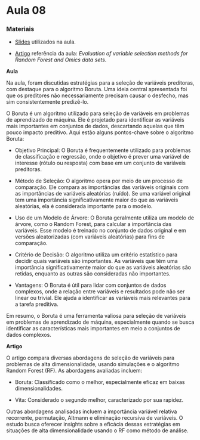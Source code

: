 # Aula 08

### **Materiais**

* [Slides](https://edisciplinas.usp.br/pluginfile.php/8011524/mod_resource/content/1/Aula%2011_2023.pdf) utilizados na aula.

* [Artigo](https://pubmed.ncbi.nlm.nih.gov/29045534/) referência da aula: *Evaluation of variable selection methods for Random Forest and Omics data sets*.

**Aula**

Na aula, foram discutidas estratégias para a seleção de variáveis preditoras, com destaque para o algoritmo Boruta. Uma ideia central apresentada foi que os preditores não necessariamente precisam causar o desfecho, mas sim consistentemente predizê-lo.

O Boruta é um algoritmo utilizado para seleção de variáveis em problemas de aprendizado de máquina. Ele é projetado para identificar as variáveis mais importantes em conjuntos de dados, descartando aquelas que têm pouco impacto preditivo. Aqui estão alguns pontos-chave sobre o algoritmo Boruta:

* Objetivo Principal: O Boruta é frequentemente utilizado para problemas de classificação e regressão, onde o objetivo é prever uma variável de interesse (rótulo ou resposta) com base em um conjunto de variáveis preditoras.

* Método de Seleção: O algoritmo opera por meio de um processo de comparação. Ele compara as importâncias das variáveis originais com as importâncias de variáveis aleatórias (ruído). Se uma variável original tem uma importância significativamente maior do que as variáveis aleatórias, ela é considerada importante para o modelo.

* Uso de um Modelo de Árvore: O Boruta geralmente utiliza um modelo de árvore, como o Random Forest, para calcular a importância das variáveis. Esse modelo é treinado no conjunto de dados original e em versões aleatorizadas (com variáveis aleatórias) para fins de comparação.

* Critério de Decisão: O algoritmo utiliza um critério estatístico para decidir quais variáveis são importantes. As variáveis que têm uma importância significativamente maior do que as variáveis aleatórias são retidas, enquanto as outras são consideradas não importantes.

* Vantagens: O Boruta é útil para lidar com conjuntos de dados complexos, onde a relação entre variáveis e resultados pode não ser linear ou trivial. Ele ajuda a identificar as variáveis mais relevantes para a tarefa preditiva.

Em resumo, o Boruta é uma ferramenta valiosa para seleção de variáveis em problemas de aprendizado de máquina, especialmente quando se busca identificar as características mais importantes em meio a conjuntos de dados complexos.

**Artigo**

O artigo compara diversas abordagens de seleção de variáveis para problemas de alta dimensionalidade, usando simulações e o algoritmo Random Forest (RF). As abordagens avaliadas incluem:

* Boruta: Classificado como o melhor, especialmente eficaz em baixas dimensionalidades.

* Vita: Considerado o segundo melhor, caracterizado por sua rapidez.

Outras abordagens analisadas incluem a importância variável relativa recorrente, permutação, Altmann e eliminação recursiva de variáveis. O estudo busca oferecer insights sobre a eficácia dessas estratégias em situações de alta dimensionalidade usando o RF como método de análise.


